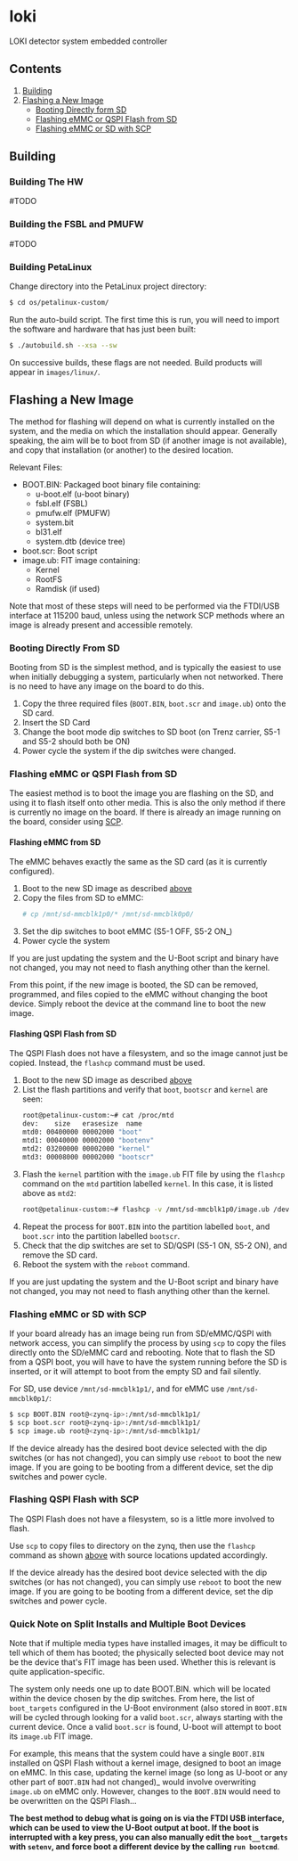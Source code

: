 # loki
LOKI detector system embedded controller 

## Contents
1. [Building](#building)
2. [Flashing a New Image](#flashing-a-new-image)
    - [Booting Directly form SD](#booting-directly-from-sd)
    - [Flashing eMMC or QSPI Flash from SD](#flashing-emmc-or-qspi-flash-from-sd)
    - [Flashing eMMC or SD with SCP](#flashing-emmc-or-sd-with-scp)

## Building
### Building The HW
#TODO

### Building the FSBL and PMUFW
#TODO

### Building PetaLinux
Change directory into the PetaLinux project directory:
```bash
$ cd os/petalinux-custom/
```

Run the auto-build script.
The first time this is run, you will need to import the software and hardware that has just been built:
```bash
$ ./autobuild.sh --xsa --sw
```

On successive builds, these flags are not needed.
Build products will appear in `images/linux/`.

## Flashing a New Image
The method for flashing will depend on what is currently installed on the system, and the media on which the installation should appear.
Generally speaking, the aim will be to boot from SD (if another image is not available), and copy that installation (or another) to the desired location.

Relevant Files:
- BOOT.BIN: Packaged boot binary file containing:
	- u-boot.elf (u-boot binary)
	- fsbl.elf (FSBL)
	- pmufw.elf (PMUFW)
	- system.bit
	- bl31.elf
	- system.dtb (device tree)
- boot.scr: Boot script 
- image.ub: FIT image containing:
	- Kernel
	- RootFS
	- Ramdisk (if used)

Note that most of these steps will need to be performed via the FTDI/USB interface at 115200 baud, unless using the network SCP methods where an image is already present and accessible remotely.

### Booting Directly From SD
Booting from SD is the simplest method, and is typically the easiest to use when initially debugging a system, particularly when not networked.
There is no need to have any image on the board to do this.

1. Copy the three required files (`BOOT.BIN`, `boot.scr` and `image.ub`) onto the SD card.
2. Insert the SD Card
3. Change the boot mode dip switches to SD boot (on Trenz carrier, S5-1 and S5-2 should both be ON)
4. Power cycle the system if the dip switches were changed.

### Flashing eMMC or QSPI Flash from SD
The easiest method is to boot the image you are flashing on the SD, and using it to flash itself onto other media.
This is also the only method if there is currently no image on the board.
If there is already an image running on the board, consider using [SCP](#flashing-emmc-or-sd-with-scp).

#### Flashing eMMC from SD
The eMMC behaves exactly the same as the SD card (as it is currently configured).

1. Boot to the new SD image as described [above](#booting-directly-from-sd)
2. Copy the files from SD to eMMC:
	```bash
	# cp /mnt/sd-mmcblk1p0/* /mnt/sd-mmcblk0p0/
	```
3. Set the dip switches to boot eMMC (S5-1 OFF, S5-2 ON_)
4. Power cycle the system

If you are just updating the system and the U-Boot script and binary have not changed, you may not need to flash anything other than the kernel.

From this point, if the new image is booted, the SD can be removed, programmed, and files copied to the eMMC without changing the boot device.
Simply reboot the device at the command line to boot the new image.

#### Flashing QSPI Flash from SD
The QSPI Flash does not have a filesystem, and so the image cannot just be copied.
Instead, the `flashcp` command must be used.

1. Boot to the new SD image as described [above](#booting-directly-from-sd)
2. List the flash partitions and verify that `boot`, `bootscr` and `kernel` are seen:
	```bash
	root@petalinux-custom:~# cat /proc/mtd           
	dev:    size   erasesize  name   
	mtd0: 00400000 00002000 "boot"   
	mtd1: 00040000 00002000 "bootenv"
	mtd2: 03200000 00002000 "kernel" 
	mtd3: 00008000 00002000 "bootscr"
	```
3. Flash the `kernel` partition with the `image.ub` FIT file by using the `flashcp` command on the `mtd` partition labelled `kernel`. In this case, it is listed above as `mtd2`:
	```bash
	root@petalinux-custom:~# flashcp -v /mnt/sd-mmcblk1p0/image.ub /dev/mtd2
	```
4. Repeat the process for `BOOT.BIN` into the partition labelled `boot`, and `boot.scr` into the partition labelled `bootscr`.
5. Check that the dip switches are set to SD/QSPI (S5-1 ON, S5-2 ON), and remove the SD card.
6. Reboot the system with the `reboot` command.

If you are just updating the system and the U-Boot script and binary have not changed, you may not need to flash anything other than the kernel.

### Flashing eMMC or SD with SCP
If your board already has an image being run from SD/eMMC/QSPI with network access, you can simplify the process by using `scp` to copy the files directly onto the SD/eMMC card and rebooting.
Note that to flash the SD from a QSPI boot, you will have to have the system running before the SD is inserted, or it will attempt to boot from the empty SD and fail silently.

For SD, use device `/mnt/sd-mmcblk1p1/`, and for eMMC use `/mnt/sd-mmcblk0p1/`:
```bash
$ scp BOOT.BIN root@<zynq-ip>:/mnt/sd-mmcblk1p1/
$ scp boot.scr root@<zynq-ip>:/mnt/sd-mmcblk1p1/
$ scp image.ub root@<zynq-ip>:/mnt/sd-mmcblk1p1/
```

If the device already has the desired boot device selected with the dip switches (or has not changed), you can simply use `reboot` to boot the new image.
If you are going to be booting from a different device, set the dip switches and power cycle.

### Flashing QSPI Flash with SCP
The QSPI Flash does not have a filesystem, so is a little more involved to flash.

Use `scp` to copy files to directory on the zynq, then use the `flashcp` command as shown [above](#flashing-qspi-flash-from-sd) with source locations updated accordingly.

If the device already has the desired boot device selected with the dip switches (or has not changed), you can simply use `reboot` to boot the new image.
If you are going to be booting from a different device, set the dip switches and power cycle.

### Quick Note on Split Installs and Multiple Boot Devices
Note that if multiple media types have installed images, it may be difficult to tell which of them has booted; the physically selected boot device may not be the device that's FIT image has been used.
Whether this is relevant is quite application-specific.

The system only needs one up to date BOOT.BIN. which will be located within the device chosen by the dip switches.
From here, the list of `boot_targets` configured in the U-Boot environment (also stored in `BOOT.BIN` will be cycled through looking for a valid `boot.scr`, always starting with the current device.
Once a valid `boot.scr` is found, U-boot will attempt to boot its `image.ub` FIT image.

For example, this means that the system could have a single `BOOT.BIN` installed on QSPI Flash without a kernel image, designed to boot an image on eMMC.
In this case, updating the kernel image (so long as U-boot or any other part of `BOOT.BIN` had not changed)_ would involve overwriting `image.ub` on eMMC only.
However, changes to the `BOOT.BIN` would need to be overwritten on the QSPI Flash...

**The best method to debug what is going on is via the FTDI USB interface, which can be used to view the U-Boot output at boot.
If the boot is interrupted with a key press, you can also manually edit the `boot__targets` with `setenv`, and force boot a different device by the calling `run bootcmd`**.
